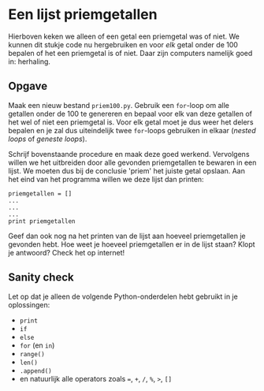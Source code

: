 # Een lijst priemgetallen

Hierboven keken we alleen of een getal een priemgetal was of niet. We kunnen dit stukje code nu hergebruiken en voor *elk* getal onder de 100 bepalen of het een priemgetal is of niet. Daar zijn computers namelijk goed in: herhaling.

## Opgave

Maak een nieuw bestand `priem100.py`. Gebruik een `for`-loop om alle getallen onder de 100 te genereren en bepaal voor elk van deze getallen of het wel of niet een priemgetal is. Voor elk getal moet je dus weer het delers bepalen en je zal dus uiteindelijk twee `for`-loops gebruiken in elkaar (*nested loops* of *geneste loops*).

Schrijf bovenstaande procedure en maak deze goed werkend. Vervolgens willen we het uitbreiden door alle gevonden priemgetallen te bewaren in een lijst. We moeten dus bij de conclusie 'priem' het juiste getal opslaan. Aan het eind van het programma willen we deze lijst dan printen:

	priemgetallen = []
	...
	...
	...
    print priemgetallen
   
Geef dan ook nog na het printen van de lijst aan hoeveel priemgetallen je gevonden hebt. Hoe weet je hoeveel priemgetallen er in de lijst staan? Klopt je antwoord? Check het op internet!

## Sanity check

Let op dat je alleen de volgende Python-onderdelen hebt gebruikt in je oplossingen:

- `print`
- `if`
- `else`
- `for` (en `in`)
- `range()`
- `len()`
- `.append()`
- en natuurlijk alle operators zoals `=`, `+`, `/`, `%`, `>`, `[]`
